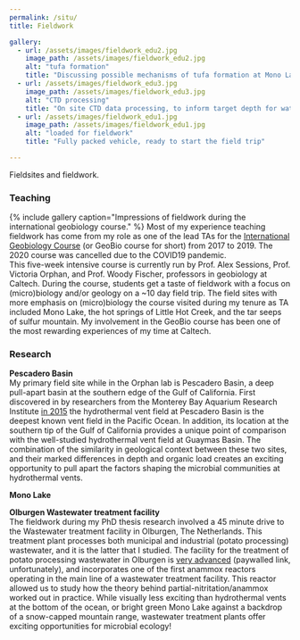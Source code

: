```yaml
---
permalink: /situ/
title: Fieldwork

gallery:
  - url: /assets/images/fieldwork_edu2.jpg
    image_path: /assets/images/fieldwork_edu2.jpg
    alt: "tufa formation"
    title: "Discussing possible mechanisms of tufa formation at Mono Lake, CA"
  - url: /assets/images/fieldwork_edu3.jpg
    image_path: /assets/images/fieldwork_edu3.jpg
    alt: "CTD processing"
    title: "On site CTD data processing, to inform target depth for water column sampling"
  - url: /assets/images/fieldwork_edu1.jpg
    image_path: /assets/images/fieldwork_edu1.jpg
    alt: "loaded for fieldwork"
    title: "Fully packed vehicle, ready to start the field trip"

---
```


Fieldsites and fieldwork.  

### Teaching
{% include gallery caption="Impressions of fieldwork during the international geobiology course." %}
Most of my experience teaching fieldwork has come from my role as one of the lead TAs for the 
[International Geobiology Course](http://web.gps.caltech.edu/GBcourse/) (or GeoBio course for short) from 2017 to 2019. 
The 2020 course was cancelled due to the COVID19 pandemic.  
This five-week intensive course is currently run by Prof. Alex Sessions, Prof. Victoria Orphan, and Prof. Woody Fischer, professors in geobiology at Caltech.
During the course, students get a taste of fieldwork with a focus on (micro)biology and/or geology on a ~10 day field trip. 
The field sites with more emphasis on (micro)biology the course visited during my tenure as TA included Mono Lake, 
the hot springs of Little Hot Creek, and the tar seeps of sulfur mountain.
My involvement in the GeoBio course has been one of the most rewarding experiences of my time at Caltech. 
  
  
### Research

**Pescadero Basin**   
My primary field site while in the Orphan lab is Pescadero Basin, a deep pull-apart basin at the southern edge of the Gulf of California. First discovered 
in by researchers from the Monterey Bay Aquarium Research Institute
[in 2015](https://www.mbari.org/mbari-researchers-discover-deepest-known-high-temperature-hydrothermal-vents-in-pacific-ocean/) the hydrothermal vent field
at Pescadero Basin is the deepest known vent field in the Pacific Ocean. In addition, its location at the southern tip of the Gulf of California 
provides a unique point of comparison with the well-studied hydrothermal vent field at Guaymas Basin. The combination of the similarity in geological 
context between these two sites, and their marked differences in depth and organic load creates an exciting opportunity to pull apart the factors 
shaping the microbial communities at hydrothermal vents.     
    
**Mono Lake**  

  
**Olburgen Wastewater treatment facility**  
The fieldwork during my PhD thesis research involved a 45 minute drive to the Wastewater treatment facility in Olburgen, The Netherlands. 
This treatment plant processes both municipal and industrial (potato processing) wastewater, and it is the latter that I studied. The facility 
for the treatment of potato processing wastewater in Olburgen is [very advanced](https://doi.org/10.2166/wst.2010.977) (paywalled link, unfortunately), 
and incorporates one of the first anammox reactors operating in the main line of a wastewater treatment facility. This reactor allowed us to study
how the theory behind partial-nitritation/anammox worked out in practice. While visually less exciting than hydrothermal vents at the bottom of the
ocean, or bright green Mono Lake against a backdrop of a snow-capped mountain range, wastewater treatment plants offer exciting opportunities for
microbial ecology!   
